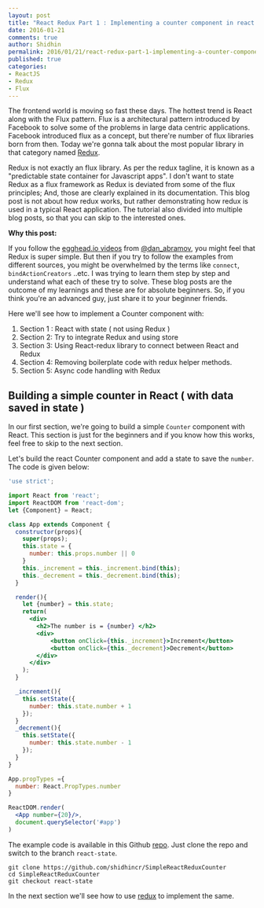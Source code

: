 ```yaml
---
layout: post
title: "React Redux Part 1 : Implementing a counter component in react by using state"
date: 2016-01-21 
comments: true
author: Shidhin
permalink: 2016/01/21/react-redux-part-1-implementing-a-counter-component-in-react-by-using-state/
published: true
categories:
- ReactJS
- Redux
- Flux
---
```


The frontend world is moving so fast these days. The hottest trend is React along with the Flux pattern. Flux is a architectural pattern introduced by Facebook to solve some of the problems in large data centric applications. Facebook introduced flux as a concept, but there're number of flux libraries born from then. Today we're gonna talk about the most popular library in that category named [Redux](http://redux.js.org/).

<!-- more -->

Redux is not exactly an flux library. As per the redux tagline, it is known as a "predictable state container for Javascript apps". I don't want to state Redux as a flux framework as Redux is deviated from some of the flux principles; And, those are clearly explained in its documentation. This blog post is not about how redux works, but rather demonstrating how redux is used in a typical React application. The tutorial also divided into multiple blog posts, so that you can skip to the interested ones.

**Why this post:**

If you follow the [egghead.io videos](https://egghead.io/series/getting-started-with-redux) from [@dan_abramov](https://twitter.com/dan_abramov), you might feel that Redux is super simple. But then if you try to follow the examples from different sources, you might be overwhelmed by the terms like `connect`, `bindActionCreators` ..etc. I was trying to learn them step by step and understand what each of these try to solve. These blog posts are the outcome of my learnings and these are for absolute beginners. So, if you think you're an advanced guy, just share it to your beginner friends.

Here we'll see how to implement a Counter component with:

1. Section 1 : React with state ( not using Redux )
2. Section 2: Try to integrate Redux and using store
3. Section 3: Using React-redux library to connect between React and Redux
4. Section 4: Removing boilerplate code with redux helper methods.
5. Section 5: Async code handling with Redux

## Building a simple counter in React ( with data saved in state )

In our first section, we're going to build a simple `Counter` component with React. This section is just for the beginners and if you know how this works, feel free to skip to the next section.

Let's build the react Counter component and add a state to save the `number`. The code is given below:

``` jsx
'use strict';

import React from 'react';
import ReactDOM from 'react-dom';
let {Component} = React;

class App extends Component {
  constructor(props){
    super(props);
    this.state = {
      number: this.props.number || 0
    }
    this._increment = this._increment.bind(this);
    this._decrement = this._decrement.bind(this);
  }

  render(){
    let {number} = this.state;
    return(
      <div>
        <h2>The number is = {number} </h2>
        <div>
            <button onClick={this._increment}>Increment</button>
            <button onClick={this._decrement}>Decrement</button>
        </div>
      </div>
    );
  }

  _increment(){
    this.setState({
      number: this.state.number + 1
    });
  }
  _decrement(){
    this.setState({
      number: this.state.number - 1
    });
  }
}

App.propTypes ={
  number: React.PropTypes.number
}

ReactDOM.render(
  <App number={20}/>,
  document.querySelector('#app')
)   
```

The example code is available in this Github [repo](https://github.com/shidhincr/SimpleReactReduxCounter). Just clone the repo and switch to the branch `react-state`.

``` vim
git clone https://github.com/shidhincr/SimpleReactReduxCounter
cd SimpleReactReduxCounter
git checkout react-state
```

In the next section we'll see how to use [redux](https://www.npmjs.com/package/redux) to implement the same.
